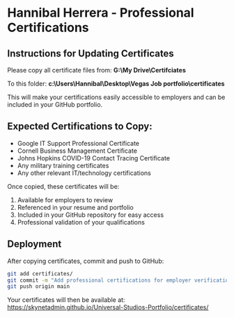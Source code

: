 # Hannibal Herrera - Professional Certifications

## Instructions for Updating Certificates

Please copy all certificate files from:
**G:\My Drive\Certifciates**

To this folder:
**c:\Users\Hannibal\Desktop\Vegas Job portfolio\certificates**

This will make your certifications easily accessible to employers and can be included in your GitHub portfolio.

## Expected Certifications to Copy:
- Google IT Support Professional Certificate
- Cornell Business Management Certificate  
- Johns Hopkins COVID-19 Contact Tracing Certificate
- Any military training certificates
- Any other relevant IT/technology certifications

Once copied, these certificates will be:
1. Available for employers to review
2. Referenced in your resume and portfolio
3. Included in your GitHub repository for easy access
4. Professional validation of your qualifications

## Deployment
After copying certificates, commit and push to GitHub:
```bash
git add certificates/
git commit -m "Add professional certifications for employer verification"
git push origin main
```

Your certificates will then be available at:
https://skynetadmin.github.io/Universal-Studios-Portfolio/certificates/
